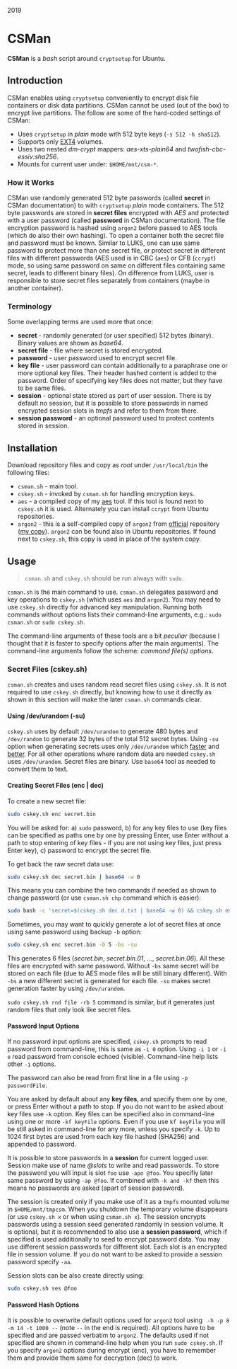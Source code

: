 2019

# CSMan

<!--- tags: linux encryption -->

**CSMan** is a *bash* script around `cryptsetup` for Ubuntu.

<div id='toc'></div>

## Introduction

CSMan enables using `cryptsetup` conveniently to encrypt disk file containers or disk data partitions. CSMan cannot be used (out of the box) to encrypt live partitions. The follow are some of the hard-coded settings of CSMan:

* Uses `cryptsetup` in *plain* mode with 512 byte keys (`-s 512 -h sha512`).
* Supports only [EXT4](https://en.wikipedia.org/wiki/Ext4) volumes.
* Uses two nested *dm-crypt* mappers: *aes-xts-plain64* and *twofish-cbc-essiv:sha256*.
* Mounts for current user under: `$HOME/mnt/csm-*`.

### How it Works

CSMan use randomly generated 512 byte passwords (called **secret** in CSMan documentation) to with `cryptsetup` *plain* mode containers. The 512 byte passwords are stored in **secret files** encrypted with *AES* and protected with a user password (called **password** in CSMan documentation). The file encryption password is hashed using `argon2` before passed to AES tools (which do also their own hashing). To open a container both the secret file and password must be known. Similar to LUKS, one can use same password to protect more than one secret file, or protect secret in different files with different passwords (AES used is in CBC (`aes`) or CFB (`ccrypt`) mode, so using same password on same on different files containing same secret, leads to different binary files). On difference from LUKS, user is responsible to store secret files separately from containers (maybe in another container).

### Terminology

Some overlapping terms are used more that once:

* **secret** - randomly generated (or user specified) 512 bytes (binary). Binary values are shown as *base64*.
* **secret file** - file where secret is stored encrypted.
* **password** - user password used to encrypt secret file.
* **key file** - user password can contain additionally to a paraphrase one or more optional key files. Their header hashed content is added to the password. Order of specifying key files does not matter, but they have to be same files.
* **session** - optional state stored as part of user session. There is by default no session, but it is possible to store passwords in named encrypted session slots in *tmpfs* and refer to them from there.
* **session password** - an optional password used to protect contents stored in session.

## Installation

Download repository files and copy as *root* under `/usr/local/bin` the following files:

* `csman.sh` - main tool.
* `cskey.sh` - invoked by `csman.sh` for handling encryption keys.
* `aes` - a compiled copy of my [aes](#r/cpp-aes-tool.md) tool. If this tool is found next to `cskey.sh` it is used. Alternately you can install `ccrypt` from Ubuntu repositories. 
* `argon2` - this is a self-compiled copy of `argon2` from [official](https://github.com/P-H-C/phc-winner-argon2) repository ([my copy](https://github.com/madebits/phc-winner-argon2)). `argon2` can be found also in Ubuntu repositories. If found next to `cskey.sh`, this copy is used in place of the system copy.

## Usage

> `csman.sh` and `cskey.sh` should be run always with `sudo`. 

`csman.sh` is the main command to use. `csman.sh` delegates password and key operations to `cskey.sh` (which uses `aes` and `argon2`). You may need to use `cskey.sh` directly for advanced key manipulation. Running both commands without options lists their command-line arguments, e.g.: `sudo csman.sh` or `sudo cskey.sh`.

The command-line arguments of these tools are a bit *peculiar* (because I thought that it is faster to specify options after the main arguments). The command-line arguments follow the scheme: *command file(s) options*.

### Secret Files (cskey.sh)

`csman.sh` creates and uses random read secret files using `cskey.sh`. It is not required to use `cskey.sh` directly, but knowing how to use it directly as shown in this section will make the later `csman.sh` commands clear.

#### Using /dev/urandom (-su)

`cskey.sh` uses by default `/dev/urandom` to generate 480 bytes and `/dev/random` to generate 32 bytes of the total 512 secret bytes. Using `-su` option when generating secrets uses only `/dev/urandom` which [faster](https://security.stackexchange.com/questions/3936/is-a-rand-from-dev-urandom-secure-for-a-login-key) and [better](https://www.2uo.de/myths-about-urandom/). For all other operations where random data are needed `cskey.sh` uses `/dev/urandom`.  Secret files are binary. Use `base64` tool as needed to convert them to text.

#### Creating Secret Files (enc | dec)

To create a new secret file:

```bash
sudo cskey.sh enc secret.bin
```

You will be asked for: a) `sudo` password, b) for any key files to use (key files can be specified as paths one by one by pressing Enter, use Enter without a path to stop entering of key files - if you are not using key files, just press Enter key), c) password to encrypt the secret file.

To get back the raw secret data use:

```bash
sudo cskey.sh dec secret.bin | base64 -w 0
```

This means you can combine the two commands if needed as shown to change password (or use `csman.sh chp` command which is easier):

```bash
sudo bash -c 'secret=$(cskey.sh dec d.txt | base64 -w 0) && cskey.sh enc d.txt -s <(echo -n "$secret") -d'
```

Sometimes, you may want to quickly generate a lot of secret files at once using same password using backup `-b` option:

```bash
sudo cskey.sh enc secret.bin -b 5 -bs -su
```

This generates 6 files (*secret.bin*, *secret.bin.01*, *...*, *secret.bin.06*). All these files are encrypted with same password. Without `-bs` same secret will be stored on each file (due to AES mode files will be still binary different). With `-bs` a new different secret is generated for each file. `-su` makes secret generation faster by using `/dev/urandom`.

`sudo cskey.sh rnd file -rb 5` command is similar, but it generates just random files that only look like secret files.

#### Password Input Options

If no password input options are specified, `cskey.sh` prompts to read password from command-line, this is same as `-i 0` option. Using `-i 1` or `-i e` read password from console echoed (visible). Command-line help lists other `-i` options.

The password can also be read from first line in a file using `-p passwordFile`.

You are asked by default about any **key files**, and specify them one by one, or press Enter without a path to stop. If you do not want to be asked about key files use `-k` option. Key files can be specified also in command-line using one or more `-kf keyFile` options. Even if you use `kf keyFile` you will be still asked in command-line for any more, unless you specify `-k`. Up to 1024 first bytes are used from each key file hashed (SHA256) and appended to password.

It is possible to store passwords in a **session** for current logged user.  Session make use of name *@slots* to write and read passwords. To store the password you will input is slot `foo` use `-apo @foo`. You specifiy later same password by using `-ap @foo`. If combined with `-k and -kf` then this means no passwords are asked (apart of session password).

The session is created only if you make use of it as a `tmpfs` mounted volume in `$HOME/mnt/tmpcsm`. When you shutdown the temporary volume disappears (or use `cskey.sh x` or when using `csman.sh x`). The session encrypts passwords using a session seed generated randomly in session volume. It is optional, but it is recommended to also use a **session password**, which if specified is used additionally to seed to encrypt password data. You may use different session passwords for different slot. Each slot is an encrypted file in session volume. If you do not want to be asked to provide a session password specify `-aa`.

Session slots can be also create directly using:

```bash
sudo cskey.sh ses @foo
```

#### Password Hash Options

It is possible to overwrite default options used for `argon2` tool using ` -h -p 8 -m 14 -t 1000 --` (note `--` in the end is required). All options have to be specified and are passed verbatim to `argon2`. The defaults used if not specified are shown in command-line help when you run `sudo cskey.sh`. If you specify `argon2` options during encrypt (enc), you have to remember them and provide them same for decryption (dec) to work.
























